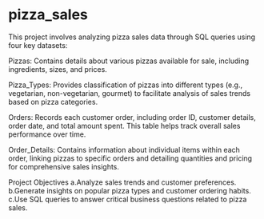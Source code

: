 # pizza_sales
This project involves analyzing pizza sales data through SQL queries using four key datasets:

Pizzas: Contains details about various pizzas available for sale, including ingredients, sizes, and prices.

Pizza_Types: Provides classification of pizzas into different types (e.g., vegetarian, non-vegetarian, gourmet) to facilitate analysis of sales trends based on pizza categories.

Orders: Records each customer order, including order ID, customer details, order date, and total amount spent. This table helps track overall sales performance over time.

Order_Details: Contains information about individual items within each order, linking pizzas to specific orders and detailing quantities and pricing for comprehensive sales insights.

Project Objectives
a.Analyze sales trends and customer preferences.
b.Generate insights on popular pizza types and customer ordering habits.
c.Use SQL queries to answer critical business questions related to pizza sales.
